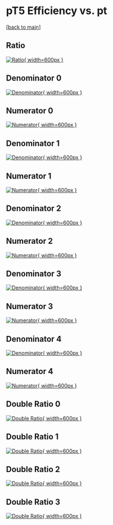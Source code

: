 # pT5 Efficiency vs. pt

[[back to main](./)]



## Ratio

[![Ratio](../mtv/var/pT5_xtr_0_1_eff_pt.png){ width=600px }](../mtv/var/pT5_xtr_0_1_eff_pt.pdf)

## Denominator 0

[![Denominator](../mtv/den/pT5_xtr_0_1_eff_pt_den0.png){ width=600px }](../mtv/den/pT5_xtr_0_1_eff_pt_den0.pdf)

## Numerator 0

[![Numerator](../mtv/num/pT5_xtr_0_1_eff_pt_num0.png){ width=600px }](../mtv/num/pT5_xtr_0_1_eff_pt_num0.pdf)

## Denominator 1

[![Denominator](../mtv/den/pT5_xtr_0_1_eff_pt_den1.png){ width=600px }](../mtv/den/pT5_xtr_0_1_eff_pt_den1.pdf)

## Numerator 1

[![Numerator](../mtv/num/pT5_xtr_0_1_eff_pt_num1.png){ width=600px }](../mtv/num/pT5_xtr_0_1_eff_pt_num1.pdf)

## Denominator 2

[![Denominator](../mtv/den/pT5_xtr_0_1_eff_pt_den2.png){ width=600px }](../mtv/den/pT5_xtr_0_1_eff_pt_den2.pdf)

## Numerator 2

[![Numerator](../mtv/num/pT5_xtr_0_1_eff_pt_num2.png){ width=600px }](../mtv/num/pT5_xtr_0_1_eff_pt_num2.pdf)

## Denominator 3

[![Denominator](../mtv/den/pT5_xtr_0_1_eff_pt_den3.png){ width=600px }](../mtv/den/pT5_xtr_0_1_eff_pt_den3.pdf)

## Numerator 3

[![Numerator](../mtv/num/pT5_xtr_0_1_eff_pt_num3.png){ width=600px }](../mtv/num/pT5_xtr_0_1_eff_pt_num3.pdf)

## Denominator 4

[![Denominator](../mtv/den/pT5_xtr_0_1_eff_pt_den4.png){ width=600px }](../mtv/den/pT5_xtr_0_1_eff_pt_den4.pdf)

## Numerator 4

[![Numerator](../mtv/num/pT5_xtr_0_1_eff_pt_num4.png){ width=600px }](../mtv/num/pT5_xtr_0_1_eff_pt_num4.pdf)

## Double Ratio 0

[![Double Ratio](../mtv/ratio/pT5_xtr_0_1_eff_pt_ratio0.png){ width=600px }](../mtv/ratio/pT5_xtr_0_1_eff_pt_ratio0.pdf)

## Double Ratio 1

[![Double Ratio](../mtv/ratio/pT5_xtr_0_1_eff_pt_ratio1.png){ width=600px }](../mtv/ratio/pT5_xtr_0_1_eff_pt_ratio1.pdf)

## Double Ratio 2

[![Double Ratio](../mtv/ratio/pT5_xtr_0_1_eff_pt_ratio2.png){ width=600px }](../mtv/ratio/pT5_xtr_0_1_eff_pt_ratio2.pdf)

## Double Ratio 3

[![Double Ratio](../mtv/ratio/pT5_xtr_0_1_eff_pt_ratio3.png){ width=600px }](../mtv/ratio/pT5_xtr_0_1_eff_pt_ratio3.pdf)

